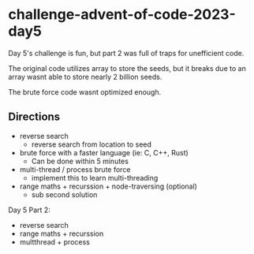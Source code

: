 # challenge-advent-of-code-2023-day5

Day 5's challenge is fun, but part 2 was full of traps for unefficient code.

The original code utilizes array to store the seeds, but it breaks due to an array wasnt able to store nearly 2 billion seeds.

The brute force code wasnt optimized enough.

## Directions

- reverse search
  - reverse search from location to seed
- brute force with a faster language (ie: C, C++, Rust)
  - Can be done within 5 minutes
- multi-thread / process brute force
  - implement this to learn multi-threading
- range maths + recurssion + node-traversing (optional)
  - sub second solution

Day 5 Part 2:

- reverse search
- range maths + recurssion
- multthread + process
